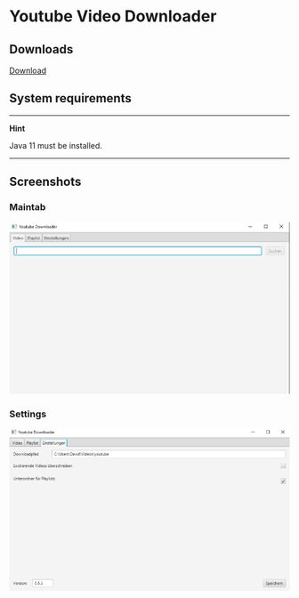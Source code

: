 # Youtube Video Downloader

## Downloads

[Download](http://daluba.de:3000/dave/YoutubeDownloader_releases/releases/latest)

## System requirements

---
**Hint**

Java 11 must be installed.

---

## Screenshots

### Maintab
![Main Screen](screenshots/MainScreen.png)

### Settings
![Settings](screenshots/Settings.png)
